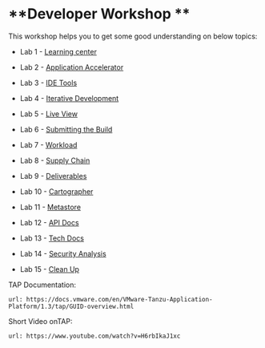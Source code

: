 # **Developer Workshop **

This workshop helps you to get some good understanding on below topics: 

- Lab 1 - [Learning center](./01-Learning-Center.md)

- Lab 2 - [Application Accelerator](./02-App-Accelerator.md)

- Lab 3 - [IDE Tools](./03-IDE-Tools.md)

- Lab 4 - [Iterative Development](./04-Iterative-Development.md)

- Lab 5 - [Live View](./05-App-Live-View.md)

- Lab 6 - [Submitting the Build](./06-Submitting-Build.md)

- Lab 7 - [Workload](./07-Workload.md)

- Lab 8 - [Supply Chain](./08-Supply-Chain.md)

- Lab 9 - [Deliverables](./09-Deliverable.md)

- Lab 10 - [Cartographer](./10-Catrographer.md)

- Lab 11 - [Metastore](./11-metastore.md)

- Lab 12 - [API Docs](./12-APIDocs.md)

- Lab 13 - [Tech Docs](./13-TechDocs.md)

- Lab 14 - [Security Analysis](./14-Security-Analysis.md)

- Lab 15 - [ Clean Up](./15-cleanup.md)


TAP Documentation: 
```dashboard:open-url
url: https://docs.vmware.com/en/VMware-Tanzu-Application-Platform/1.3/tap/GUID-overview.html
```
Short Video onTAP: 
```dashboard:open-url
url: https://www.youtube.com/watch?v=H6rbIkaJ1xc
```
